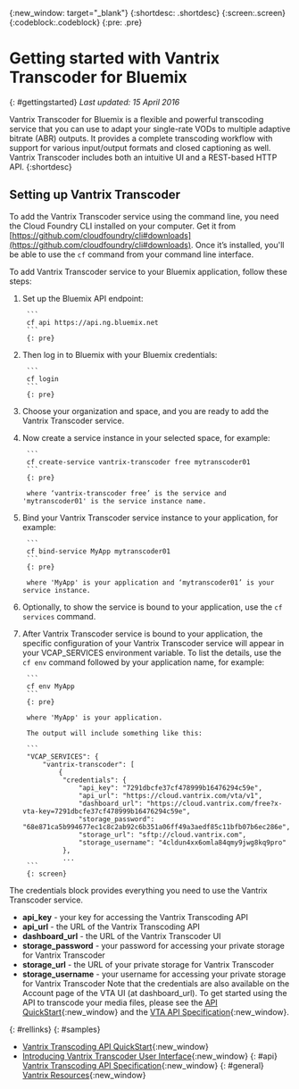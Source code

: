 {:new_window: target="_blank"}
{:shortdesc: .shortdesc}
{:screen:.screen}
{:codeblock:.codeblock}
{:pre: .pre}

# Getting started with Vantrix Transcoder for Bluemix
{: #gettingstarted}
*Last updated: 15 April 2016*

Vantrix Transcoder for Bluemix is a flexible and powerful transcoding service that you can use to adapt your single-rate VODs to multiple adaptive bitrate (ABR) outputs. It provides a complete transcoding workflow with support for various input/output formats and closed captioning as well. Vantrix Transcoder includes both an intuitive UI and a REST-based HTTP API. 
{:shortdesc}

## Setting up Vantrix Transcoder
To add the Vantrix Transcoder service using the command line, you need the Cloud Foundry CLI installed on your computer. Get it from [https://github.com/cloudfoundry/cli#downloads](https://github.com/cloudfoundry/cli#downloads). Once it’s installed, you'll be able to use the `cf` command from your command line interface.

To add Vantrix Transcoder service to your Bluemix application, follow these steps:
1. Set up the Bluemix API endpoint:

		```
		cf api https://api.ng.bluemix.net
		```
		{: pre}
		
2. Then log in to Bluemix with your Bluemix credentials:

		```
		cf login
		```
		{: pre}
		
3. Choose your organization and space, and you are ready to add the Vantrix Transcoder service. 
4. Now create a service instance in your selected space, for example:

		```
		cf create-service vantrix-transcoder free mytranscoder01
		```
		{: pre}
		
		where ‘vantrix-transcoder free’ is the service and 'mytranscoder01' is the service instance name. 

5. Bind your Vantrix Transcoder service instance to your application, for example:

		```
		cf bind-service MyApp mytranscoder01
		```
		{: pre}
		
		where 'MyApp' is your application and ‘mytranscoder01’ is your service instance.
		
6. Optionally, to show the service is bound to your application, use the `cf services` command.		
7. After Vantrix Transcoder service is bound to your application, the specific configuration of your Vantrix Transcoder service will appear in your VCAP_SERVICES environment variable. To list the details, use the `cf env` command followed by your application name, for example:

		```
		cf env MyApp
		```
		{: pre}
		
		where 'MyApp' is your application.
		
		The output will include something like this:
		
		```
		"VCAP_SERVICES": {
			"vantrix-transcoder": [
				{
				 "credentials": {
					 "api_key": "7291dbcfe37cf478999b16476294c59e",
					 "api_url": "https://cloud.vantrix.com/vta/v1",
					 "dashboard_url": "https://cloud.vantrix.com/free?x-vta-key=7291dbcfe37cf478999b16476294c59e",
					 "storage_password": "68e871ca5b994677ec1c8c2ab92c6b351a06ff49a3aedf85c11bfb07b6ec286e",
					 "storage_url": "sftp://cloud.vantrix.com",
					 "storage_username": "4cldun4xx6omla84qmy9jwg8kq9pro"
				 },
				 ...
		```		 
		{: screen}
		
The credentials block provides everything you need to use the Vantrix Transcoder service.
- **api_key**  -  your key for accessing the Vantrix Transcoding API
- **api_url**  -  the URL of the Vantrix Transcoding API
- **dashboard_url**  -  the URL of the Vantrix Transcoder UI
- **storage_password**  -  your password for accessing your private storage for Vantrix Transcoder 
- **storage_url**  -  the URL of your private storage for Vantrix Transcoder 
- **storage_username**  -  your username for accessing your private storage for Vantrix Transcoder 
Note that the credentials are also available on the Account page of the VTA UI (at dashboard_url). 
To get started using the API to transcode your media files, please see the [API QuickStart](http://vantrix.com/knowledgebase/Vantrix_Transcoding_API_QuickStart){:new_window} and the [VTA API Specification](http://vantrix.com/knowledgebase/Vantrix_Transcoding_API){:new_window}. 
	
{: #rellinks}
{: #samples}
* [Vantrix Transcoding API QuickStart](http://vantrix.com/knowledgebase/Vantrix_Transcoding_API_QuickStart){:new_window}
* [Introducing Vantrix Transcoder User Interface](http://vantrix.com/knowledgebase/Introducing_Vantrix_Transcoder_User_Interface){:new_window}
{: #api}
[Vantrix Transcoding API Specification](http://vantrix.com/knowledgebase/Vantrix_Transcoding_API){:new_window}
{: #general}
[Vantrix Resources](http://vantrix.com/resources/){:new_window}
